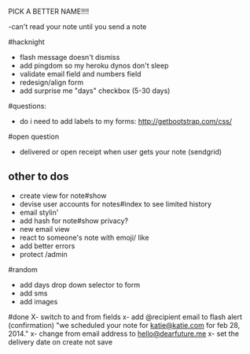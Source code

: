 

PICK A BETTER NAME!!!!



-can't read your note until you send a note




#hacknight
- flash message doesn't dismiss
- add pingdom so my heroku dynos don't sleep
- validate email field and numbers field
- redesign/align form
- add surprise me "days" checkbox (5-30 days)


#questions:
- do i need to add labels to my forms: http://getbootstrap.com/css/


#open question
- delivered or open receipt when user gets your note (sendgrid)


## other to dos
- create view for note#show
- devise user accounts for notes#index to see limited history
- email stylin'
- add hash for note#show privacy? 
- new email view
- react to someone's note with emoji/ like
- add better errors
- protect /admin


#random
- add days drop down selector to form
- add sms
- add images

#done
X- switch to and from fields
x- add @recipient email to flash alert (confirmation) "we scheduled your note for katie@katie.com for  feb 28, 2014."
x- change from email address to hello@dearfuture.me
x- set the delivery date on create not save
